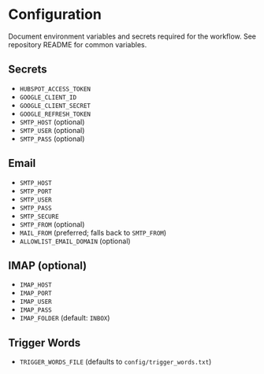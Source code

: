 # Configuration

Document environment variables and secrets required for the workflow.
See repository README for common variables.

## Secrets
- `HUBSPOT_ACCESS_TOKEN`
- `GOOGLE_CLIENT_ID`
- `GOOGLE_CLIENT_SECRET`
- `GOOGLE_REFRESH_TOKEN`
- `SMTP_HOST` (optional)
- `SMTP_USER` (optional)
- `SMTP_PASS` (optional)

## Email
- `SMTP_HOST`
- `SMTP_PORT`
- `SMTP_USER`
- `SMTP_PASS`
- `SMTP_SECURE`
- `SMTP_FROM` (optional)
- `MAIL_FROM` (preferred; falls back to `SMTP_FROM`)
- `ALLOWLIST_EMAIL_DOMAIN` (optional)

## IMAP (optional)
- `IMAP_HOST`
- `IMAP_PORT`
- `IMAP_USER`
- `IMAP_PASS`
- `IMAP_FOLDER` (default: `INBOX`)

## Trigger Words
- `TRIGGER_WORDS_FILE` (defaults to `config/trigger_words.txt`)
